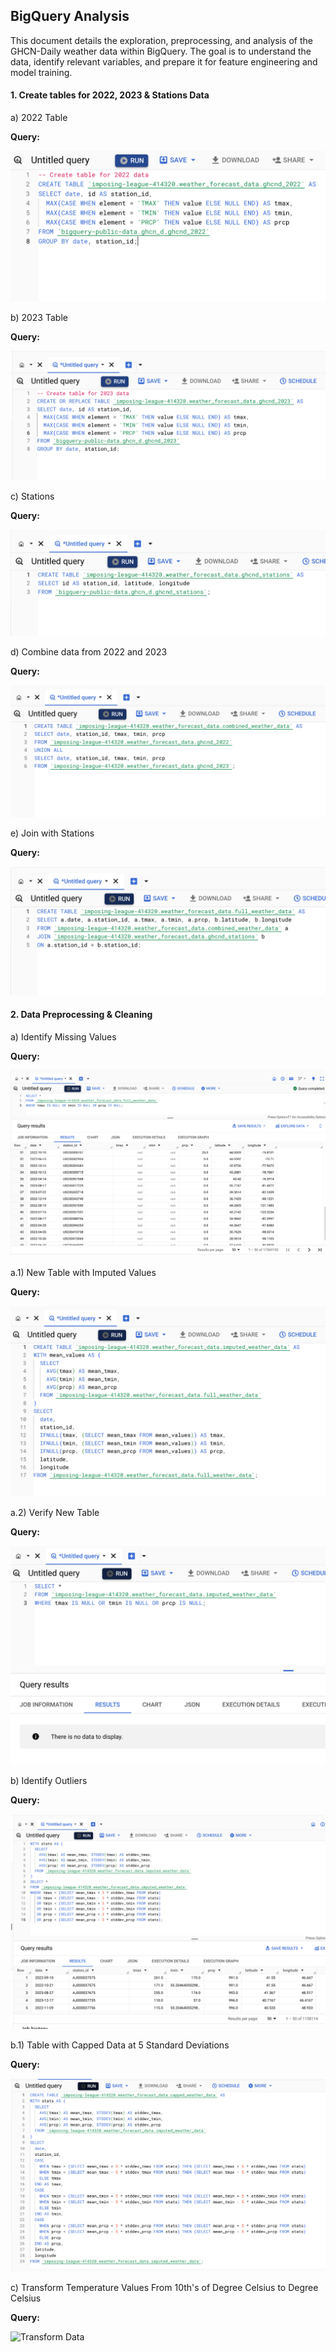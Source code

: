 ## BigQuery Analysis

This document details the exploration, preprocessing, and analysis of the GHCN-Daily weather data within BigQuery. The goal is to understand the data, identify relevant variables, and prepare it for feature engineering and model training.

#### 1. Create tables for 2022, 2023 & Stations Data

a) 2022 Table

**Query:**

![2022 Table](BigQuery-images/Table-1.png)

b) 2023 Table

**Query:**

![2023 Table](BigQuery-images/Table-2.png)

c) Stations

**Query:**

![Station](BigQuery-images/Station.png)

d) Combine data from 2022 and 2023

**Query:**

![Combine Data 2022-2023](BigQuery-images/Combined-Data.png)

e) Join with Stations

**Query:**

![Join with Station](BigQuery-images/Join-with-Station.png)

#### 2. Data Preprocessing & Cleaning

a) Identify Missing Values

**Query:**

![Missing Values](BigQuery-images/Missing-Values.png)

a.1) New Table with Imputed Values

**Query:**

![Imputed Table](BigQuery-images/Imputed-Data.png)

a.2) Verify New Table

**Query:**

![Verification](BigQuery-images/Verification.png)

b) Identify Outliers

**Query:**

![Identify Outliers](BigQuery-images/Identify-Outliers.png)

b.1) Table with Capped Data at 5 Standard Deviations

**Query:**

![Capped 5 STD](BigQuery-images/Capped-Data.png)

c) Transform Temperature Values From 10th's of Degree Celsius to Degree Celsius

**Query:**

![Transform Data](BigQuery/images/Transform-Data.png)

